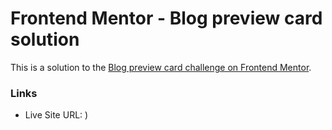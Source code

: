 # Frontend Mentor - Blog preview card solution

This is a solution to the [Blog preview card challenge on Frontend Mentor](https://www.frontendmentor.io/challenges/blog-preview-card-ckPaj01IcS). 

### Links


- Live Site URL: [](https://v-sreevidya.github.io/Blog-Preview-Card/))


